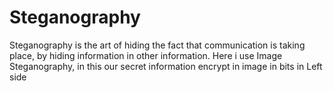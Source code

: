 # Steganography
Steganography is the art of hiding the fact that communication is taking place, by hiding information in other information. Here i use Image Steganography, in this our secret information encrypt in image in bits in Left side
